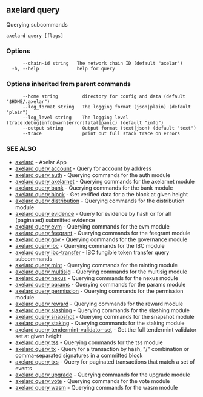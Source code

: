## axelard query

Querying subcommands

```
axelard query [flags]
```

### Options

```
      --chain-id string   The network chain ID (default "axelar")
  -h, --help              help for query
```

### Options inherited from parent commands

```
      --home string         directory for config and data (default "$HOME/.axelar")
      --log_format string   The logging format (json|plain) (default "plain")
      --log_level string    The logging level (trace|debug|info|warn|error|fatal|panic) (default "info")
      --output string       Output format (text|json) (default "text")
      --trace               print out full stack trace on errors
```

### SEE ALSO

- [axelard](axelard.md) - Axelar App
- [axelard query account](axelard_query_account.md) - Query for account by address
- [axelard query auth](axelard_query_auth.md) - Querying commands for the auth module
- [axelard query axelarnet](axelard_query_axelarnet.md) - Querying commands for the axelarnet module
- [axelard query bank](axelard_query_bank.md) - Querying commands for the bank module
- [axelard query block](axelard_query_block.md) - Get verified data for a the block at given height
- [axelard query distribution](axelard_query_distribution.md) - Querying commands for the distribution module
- [axelard query evidence](axelard_query_evidence.md) - Query for evidence by hash or for all (paginated) submitted evidence
- [axelard query evm](axelard_query_evm.md) - Querying commands for the evm module
- [axelard query feegrant](axelard_query_feegrant.md) - Querying commands for the feegrant module
- [axelard query gov](axelard_query_gov.md) - Querying commands for the governance module
- [axelard query ibc](axelard_query_ibc.md) - Querying commands for the IBC module
- [axelard query ibc-transfer](axelard_query_ibc-transfer.md) - IBC fungible token transfer query subcommands
- [axelard query mint](axelard_query_mint.md) - Querying commands for the minting module
- [axelard query multisig](axelard_query_multisig.md) - Querying commands for the multisig module
- [axelard query nexus](axelard_query_nexus.md) - Querying commands for the nexus module
- [axelard query params](axelard_query_params.md) - Querying commands for the params module
- [axelard query permission](axelard_query_permission.md) - Querying commands for the permission module
- [axelard query reward](axelard_query_reward.md) - Querying commands for the reward module
- [axelard query slashing](axelard_query_slashing.md) - Querying commands for the slashing module
- [axelard query snapshot](axelard_query_snapshot.md) - Querying commands for the snapshot module
- [axelard query staking](axelard_query_staking.md) - Querying commands for the staking module
- [axelard query tendermint-validator-set](axelard_query_tendermint-validator-set.md) - Get the full tendermint validator set at given height
- [axelard query tss](axelard_query_tss.md) - Querying commands for the tss module
- [axelard query tx](axelard_query_tx.md) - Query for a transaction by hash, "<addr>/<seq>" combination or comma-separated signatures in a committed block
- [axelard query txs](axelard_query_txs.md) - Query for paginated transactions that match a set of events
- [axelard query upgrade](axelard_query_upgrade.md) - Querying commands for the upgrade module
- [axelard query vote](axelard_query_vote.md) - Querying commands for the vote module
- [axelard query wasm](axelard_query_wasm.md) - Querying commands for the wasm module

